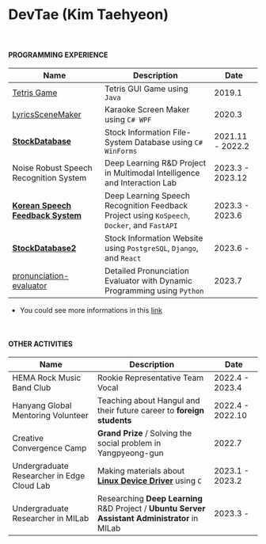 DevTae (Kim Taehyeon)
=====

<br/>

#### PROGRAMMING EXPERIENCE

| Name | Description | Date |
-------|-------------|-------
| [Tetris Game](https://github.com/DevTae/TetriStyle) | Tetris GUI Game using `Java` | 2019.1 |
| [LyricsSceneMaker](https://github.com/DevTae/LyricsSceneMaker) | Karaoke Screen Maker using `C# WPF` | 2020.3 |
| [**StockDatabase**](https://github.com/DevTae/StockDatabasePreview) | Stock Information File-System Database using `C# WinForms` | 2021.11 - 2022.2 |
| Noise Robust Speech Recognition System | Deep Learning R&D Project in Multimodal Intelligence and Interaction Lab | 2023.3 - 2023.12 |
| [**Korean Speech Feedback System**](https://github.com/DevTae/SpeechFeedback) | Deep Learning Speech Recognition Feedback Project using `KoSpeech`, `Docker`, and `FastAPI` | 2023.3 - 2023.6 |
| [**StockDatabase2**](https://github.com/DevTae/StockDatabase2) | Stock Information Website using `PostgreSQL`, `Django`, and `React` | 2023.6 - |
| [pronunciation-evaluator](https://github.com/DevTae/pronunciation-evaluator) | Detailed Pronunciation Evaluator with Dynamic Programming using `Python` | 2023.7 |

  - You could see more informations in this [link](https://github.com/DevTae/DevTae/blob/main/PROJECTS.md)

<br/>

#### OTHER ACTIVITIES

| Name | Description | Date |
-------|-------------|-------
| HEMA Rock Music Band Club | Rookie Representative Team Vocal | 2022.4 - 2023.4 |
| Hanyang Global Mentoring Volunteer | Teaching about Hangul and their future career to **foreign students**  | 2022.4 - 2022.10 |
| Creative Convergence Camp | **Grand Prize** / Solving the social problem in Yangpyeong-gun | 2022.7 |
| Undergraduate Researcher in Edge Cloud Lab | Making materials about [**Linux Device Driver**](https://github.com/DevTae/Linux-Device-Driver) using `C` | 2023.1 - 2023.2 |
| Undergraduate Researcher in MILab | Researching **Deep Learning** R&D Project / **Ubuntu Server Assistant Administrator** in MILab | 2023.3 - |

